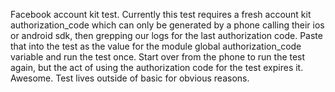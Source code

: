 Facebook account kit test.  Currently this test requires a fresh account kit authorization_code which can only be generated by a phone calling their ios or android sdk, then grepping our logs for the last authorization code.  Paste that into the test as the value for the module global authorization_code variable and run the test once.  Start over from the phone to run the test again, but the act of using the authorization code for the test expires it. Awesome.  Test lives outside of basic for obvious reasons.  
